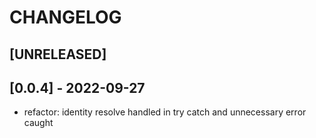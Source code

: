 # CHANGELOG

## [UNRELEASED]

## [0.0.4] - 2022-09-27

- refactor: identity resolve handled in try catch and unnecessary error caught
